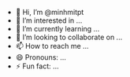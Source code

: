 - 👋 Hi, I’m @minhmitpt
- 👀 I’m interested in ...
- 🌱 I’m currently learning ...
- 💞️ I’m looking to collaborate on ...
- 📫 How to reach me ...
- 😄 Pronouns: ...
- ⚡ Fun fact: ...

<!---
minhmitpt/minhmitpt is a ✨ special ✨ repository because its `README.md` (this file) appears on your GitHub profile.
You can click the Preview link to take a look at your changes.
--->
